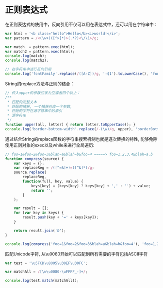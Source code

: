 # 正则表达式

在正则表达式的使用中，反向引用不仅可以用在表达式中，还可以用在字符串中：

```javascript
var html = '<b class="hello">Hello</b><i>world!</i>';
var pattern = /<(\w+)([^>]*)>(.*?)<\/\1>/g;

var match  = pattern.exec(html);
var match2 = pattern.exec(html);
console.log(match);
console.log(match2);

// 在字符串中进行反向引用
console.log('fontFamily'.replace(/([A-Z])/g, '-$1').toLowerCase(), 'font-family'); // 当中的$1就是引用前面匹配到的F
```

String的replace方法与正则的结合：

```javascript
// 传入upper的参数应该为空或者四个以上：
/**
 * 匹配的完整文本
 * 匹配的捕获, 一个捕获对应一个参数,
 * 匹配的字符在源字符串中的索引
 * 源字符串
 */
function upper(all, letter) { return letter.toUpperCase(); }
console.log('border-bottom-width'.replace(/-(\w)/g, upper), 'borderBottomWidth');
```

通过结合String的replace函数的字符串搜索机制也就是逐次替换的特性, 能够免除使用正则对象的exec以及while来进行全局遍历: 

```javascript
// foo=1&foo=2&foo=3&blah=a&blah=b&foo=4 =====> foo=1,2,3,4&blah=a,b
function compress(source) {
    var keys = {};
    var replaceReg = /([^=&]+)=([^&]*)/g;
    source.replace(
        replaceReg,
        function(full, key, value) {
            keys[key] = (keys[key] ? keys[key] + ',' : '') + value;
            return '';
        }
    );

    var result = [];
    for (var key in keys) {
        result.push(key + '=' + keys[key]);
    }

    return result.join('&');
}

console.log(compress('foo=1&foo=2&foo=3&blah=a&blah=b&foo=4'), 'foo=1,2,3,4&blah=a,b');
```

匹配Unicode字符, 从\u0080开始可以匹配到所有需要的字符包括ASCII字符

```javascript
var test = '\u5FCD\u8005\u30EF\u30FC';

var matchAll = /[\w\u0080-\uFFFF_-]+/;

console.log(test.match(matchAll));
```